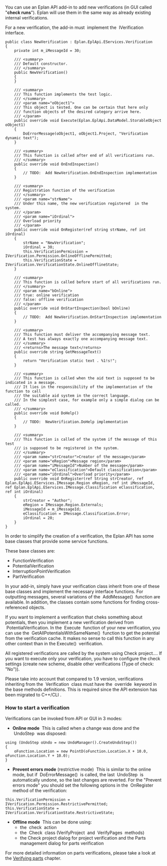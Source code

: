 You can use an Eplan API add-in to add new verifications (in GUI called "**check runs**"). Eplan will use them in the same way as already existing internal verifications.

For a new verification, the add-in must  implement the  IVerification  interface.

 ``` 
 public class NewVerification : Eplan.EplApi.EServices.Verification
 {
     private int m_iMessageId = 30;
 
     /// <summary>
     /// Default constructor.
     /// </summary>
     public NewVerification()
     {
     }
 
     /// <summary>
     /// This function implements the test logic. 
     /// </summary>
     /// <param name="oObject1">
     /// This object is tested. One can be certain that here only
     /// function objects of the desired category arrive here.
     /// </param>
     public override void Execute(Eplan.EplApi.DataModel.StorableObject oObject1)
     {
         DoErrorMessage(oObject1, oObject1.Project, "Verification dynamic text");
     }
 
     /// <summary>
     /// This function is called after end of all verifications run.
     /// </summary>
     public override void OnEndInspection()
     {
         // TODO:  Add NewVerification.OnEndInspection implementation
     }
 
     /// <summary>
     /// Registration function of the verification
     /// </summary>
     /// <param name="strName">
     /// Under this name, the new verification registered  in the system.
     /// </param>
     /// <param name="iOrdinal">
     /// Overload priority
     /// </param>
     public override void OnRegister(ref string strName, ref int iOrdinal)
     {
         strName = "NewVerification";
         iOrdinal = 30;
         this.VerificationPermission = IVerification.Permission.OnlineOfflinePermitted;
         this.VerificationState = IVerification.VerificationState.OnlineOfflineState;
     }
 
     /// <summary>
     /// This function is called before start of all verifications run.
     /// </summary>
     /// <param name="bOnline">
     /// true: online verification
     /// false: offline verification
     /// </param>
     public override void OnStartInspection(bool bOnline)
     {
         // TODO:  Add NewVerification.OnStartInspection implementation
     }
 
     /// <summary>
     /// This function must deliver the accompanying message text. 
     /// A test has always exactly one accompanying message text. 
     /// </summary>
     /// <returns>The message text</returns>
     public override string GetMessageText()
     {
         return "Verification static text . %1!s!";
     }
 
     /// <summary>
     /// This function is called when the aid text is supposed to be indicated in a message. 
     /// It lies in the responsibility of the implementation of the function to call
     /// the suitable aid system in the correct language.
     /// In the simplest case, for example only a simple dialog can be called. 
     /// </summary>
     public override void DoHelp()
     {
         // TODO:  NewVerification.DoHelp implementation
     }
 
     /// <summary>
     /// This function is called of the system if the message of this test
     /// is supposed to be registered in the system. 
     /// </summary>
     /// <param name="strCreator">Creator of the message</param>
     /// <param name="eRegion">Message region</param>
     /// <param name="iMessageId">Number of the message</param>
     /// <param name="eClassification">Default classification</param>
     /// <param name="iOrdinal">Overload priority</param>
     public override void OnRegister(ref String strCreator, ref Eplan.EplApi.EServices.IMessage.Region eRegion, ref int iMessageId, ref Eplan.EplApi.EServices.IMessage.Classification eClassification, ref int iOrdinal)
     {
         strCreator = "Author";
         eRegion = IMessage.Region.Externals;
         iMessageId = m_iMessageId;
         eClassification = IMessage.Classification.Error;
         iOrdinal = 20;
     }
 }
 ``` 



In order to simplify the creation of a verification, the Eplan API has some base classes that provide some service functions.

These base classes are:

* FunctionVerification
* PotentialVerification
* InterruptionPointVerification
* PartVerification

In your add-in, simply have your verification class inherit from one of these base classes and implement the necessary interface functions. For outputting messages, several variations of the  AddMessage()  function are available. In addition, the classes contain some functions for finding cross-referenced objects.

If you want to implement a verification that cheks something about potentials, then you implement a new verification derived from  PotentialVerification. In the  Execute  function of your new verification, you can use the  GetAllPotentialsWithSameName()  function to get the potential from the verification cache. It makes no sense to call this function in any other context than in the Execute()  verification.

All registered verifications are called by the system using Check project.... If you want to execute only your verification, you have to configure the check settings (create new scheme, disable other verifications (Type of check: "No")).

Please take into account that compared to 1.9 version, verifications inheriting from the  Verification  class must have the  override  keyword in the base methods definitions. This is required since the API extension has been migrated to C++/CLI .

### How to start a verification

Verifications can be invoked from API or GUI in 3 modes:

* **Online mode**  This is called when a change was done and the  UndoStep  was disposed:


 ``` 
 using (UndoStep oUndo = new UndoManager().CreateUndoStep())
 {
     oFunction.Location = new PointD(oFunction.Location.X + 10.0, oFunction.Location.Y + 10.0);
 }
 ``` 



* **Prevent errors mode** (restrictive mode)  This is similar to the online mode, but if  DoErrorMessage()  is called, the last  UndoStep  is automatically undone, so the last changes are reverted. For the "Prevent errors mode" you should set the following options in the  OnRegister  method of the verification:


 ``` 
 this.VerificationPermission = IVerification.Permission.RestrictivePermitted;
 this.VerificationState = IVerification.VerificationState.RestrictiveState;
 ``` 


* **Offline mode**  This can be done using:
  + the  check  action
  + the  Check  class (VerifyProject  and  VerifyPages  methods)
  + the Check project dialog for project verification and the Parts management dialog for parts verification

For more detailed information on parts verifications, please take a look at the [Verifying parts](file:///U:/EplanW3_master/Eplan/Extensions/API_Documentation/DocumentX/VerifyingParts.html) chapter.

